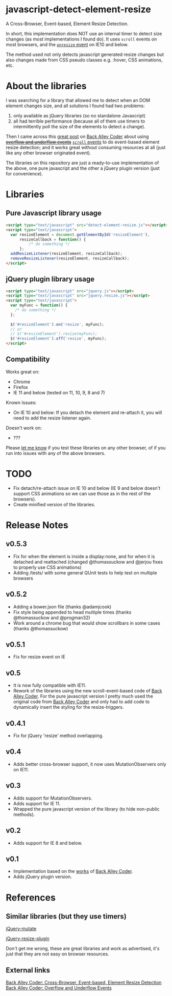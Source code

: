 javascript-detect-element-resize
================================

A Cross-Browser, Event-based, Element Resize Detection.

In short, this implementation does NOT use an internal timer to detect size changes (as most implementations I found do).
It uses `scroll` events on most browsers, and the [`onresize` event][5] on IE10 and below.

The method used not only detects javascript generated resize changes but also changes made from CSS pseudo classes e.g. :hover, CSS animations, etc.

About the libraries
===================
I was searching for a library that allowed me to detect when an DOM element changes size, and all solutions I found had two problems:

 1. only available as jQuery libraries (so no standalone Javascript)
 2. all had terrible performance (because all of them use timers to intermittently poll the size of the elements to detect a change).

Then I came across this [great post][1] on [Back Alley Coder][3] about using ~~[overflow and underflow events][2]~~ [`scroll` events][2] to do event-based element resize detection; and it works great without consuming resources at all (just like any other browser originated event).

The libraries on this repository are just a ready-to-use implementation of the above, one pure javascript and the other a jQuery plugin version (just for convenience).

Libraries
=========

Pure Javascript library usage
-----------------------------

```html
<script type="text/javascript" src="detect-element-resize.js"></script>
<script type="text/javascript">
  var resizeElement = document.getElementById('resizeElement'),
      resizeCallback = function() {
          /* do something */
      };
  addResizeListener(resizeElement, resizeCallback);
  removeResizeListener(resizeElement, resizeCallback);
</script>
```

jQuery plugin library usage
---------------------------
```html
<script type="text/javascript" src="jquery.js"></script>
<script type="text/javascript" src="jquery.resize.js"></script>
<script type="text/javascript">
  var myFunc = function() {
    /* do something */
  };
  
  $('#resizeElement').on('resize', myFunc);
  // or
  // $('#resizeElement').resize(myFunc);
  $('#resizeElement').off('resize', myFunc);
</script>
```

Compatibility
-------------
Works great on:

 - Chrome
 - Firefox
 - IE 11 and below (tested on 11, 10, 9, 8 and 7)

Known Issues:

 - On IE 10 and below: If you detach the element and re-attach it, you will need to add the resize listener again.

Doesn't work on:

 - ???

Please [let me know](https://github.com/sdecima/javascript-detect-element-resize/issues) if you test these libraries on any other browser, of if you run into issues with any of the above browsers.

TODO
====

 - Fix detach/re-attach issue on IE 10 and below (IE 9 and below doesn't support CSS animations so we can use those as in the rest of the browsers).
 - Create minified version of the libraries.

Release Notes
=============
v0.5.3
------

 - Fix for when the element is inside a display:none, and for when it is detached and reattached (changed @thomassuckow and @jerjou fixes to properly use CSS animations)
 - Adding /tests/ with some general QUnit tests to help test on multiple browsers

v0.5.2
------

 - Adding a bower.json file (thanks @adamjcook)
 - Fix style being appended to head multiple times (thanks @thomassuckow and @progman32)
 - Work around a chrome bug that would show scrollbars in some cases (thanks @thomassuckow)

v0.5.1
------

 - Fix for resize event on IE

v0.5
----

 - It is now fully compatible with IE11.
 - Rework of the libraries using the new scroll-event-based code of [Back Alley Coder][1]. For the pure javascript version I pretty much used the original code from [Back Alley Coder][1] and only had to add code to dynamically insert the styling for the resize-triggers.

v0.4.1
----

 - Fix for jQuery 'resize' method overlapping.

v0.4
----

 - Adds better cross-browser support, it now uses MutationObservers only on IE11.

v0.3
----

 - Adds support for MutationObservers.
 - Adds support for IE 11.
 - Wrapped the pure javascript version of the library (to hide non-public methods).

v0.2
----

 - Adds support for IE 8 and below.

v0.1
----

 - Implementation based on the [works][1] of [Back Alley Coder][3].
 - Adds jQuery plugin version.


References
==========

Similar libraries (but they use timers)
---------------------------------------
[jQuery-mutate](http://www.jqui.net/jquery-projects/jquery-mutate-official/)

[jQuery-resize-plugin](http://benalman.com/projects/jquery-resize-plugin/)


Don't get me wrong, these are great libraries and work as advertised, it's just that they are not easy on browser resources.

External links
--------------
[Back Alley Coder: Cross-Browser, Event-based, Element Resize Detection][1]  
[Back Alley Coder: Overflow and Underflow Events][2]

[1]: http://www.backalleycoder.com/2013/03/18/cross-browser-event-based-element-resize-detection/
[2]: http://www.backalleycoder.com/2013/03/14/oft-overlooked-overflow-and-underflow-events/
[3]: http://www.backalleycoder.com/
[4]: http://www.w3.org/TR/dom/#mutation-observers
[5]: http://msdn.microsoft.com/en-us/library/ie/ms536959

